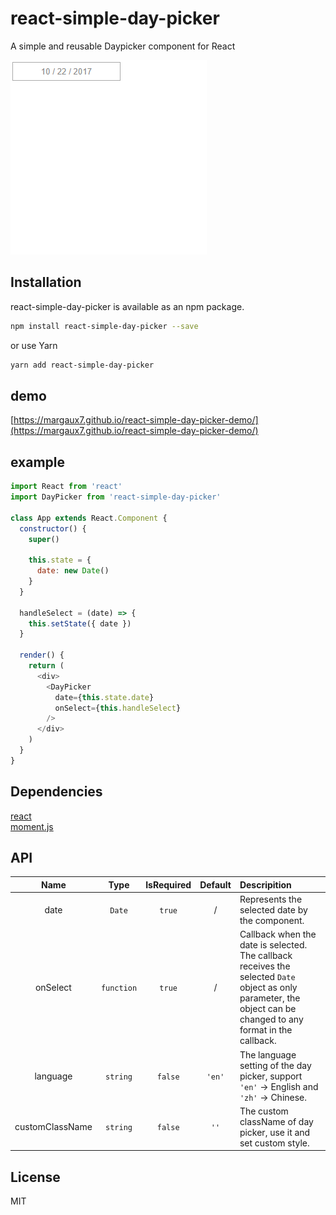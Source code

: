 # react-simple-day-picker

A simple and reusable Daypicker component for React 

![](./docsrc/demo.gif)

## Installation
react-simple-day-picker is available as an npm package.

```bash
npm install react-simple-day-picker --save
```
or use Yarn
```bash
yarn add react-simple-day-picker
```

## demo 
[https://margaux7.github.io/react-simple-day-picker-demo/](https://margaux7.github.io/react-simple-day-picker-demo/)

## example
```js
import React from 'react'
import DayPicker from 'react-simple-day-picker'

class App extends React.Component {
  constructor() {
    super()

    this.state = {
      date: new Date()
    }
  }

  handleSelect = (date) => {
    this.setState({ date })
  }

  render() {
    return (
      <div>
        <DayPicker
          date={this.state.date}
          onSelect={this.handleSelect}
        />
      </div>
    )
  }
}
```

## Dependencies
[react](https://reactjs.org/)    
[moment.js](https://momentjs.com/)

## API
| Name | Type | IsRequired | Default | Descripition |
| :--: | :--: | :--------: | :-----: | :---------- |
| date | `Date` | `true` | / | Represents the selected date by the component. |
|onSelect| `function` | `true` | / | Callback when the date is selected. The callback receives the selected `Date` object as only parameter, the object can be changed to any format in the callback. |
| language | `string` | `false` | `'en'` | The language setting of the day picker, support `'en'` -> English and `'zh'` -> Chinese. |
| customClassName | `string` | `false` | `''` | The custom className of day picker, use it and set custom style. | 

## License
MIT
